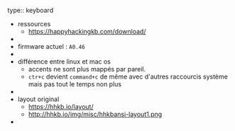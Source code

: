 type:: keyboard

- ressources
	- https://happyhackingkb.com/download/
-
- firmware actuel : `A0.46`
-
- différence entre linux et mac os
	- accents ne sont plus mappés par pareil.
	- `ctr+c` devient `command+c` de même avec d'autres raccourcis système mais pas tout le temps non plus
-
- layout original
	- https://hhkb.io/layout/
	- http://hhkb.io/img/misc/hhkbansi-layout1.png
-